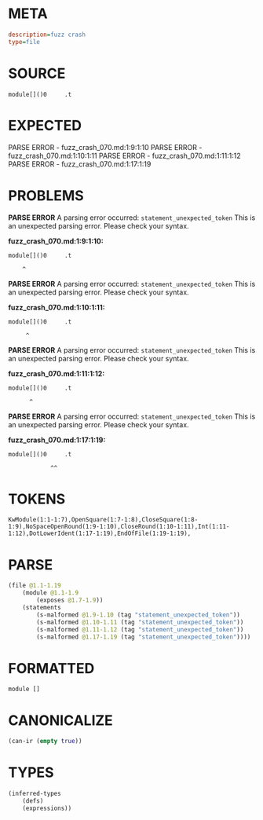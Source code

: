 # META
~~~ini
description=fuzz crash
type=file
~~~
# SOURCE
~~~roc
module[]()0     .t
~~~
# EXPECTED
PARSE ERROR - fuzz_crash_070.md:1:9:1:10
PARSE ERROR - fuzz_crash_070.md:1:10:1:11
PARSE ERROR - fuzz_crash_070.md:1:11:1:12
PARSE ERROR - fuzz_crash_070.md:1:17:1:19
# PROBLEMS
**PARSE ERROR**
A parsing error occurred: `statement_unexpected_token`
This is an unexpected parsing error. Please check your syntax.

**fuzz_crash_070.md:1:9:1:10:**
```roc
module[]()0     .t
```
        ^


**PARSE ERROR**
A parsing error occurred: `statement_unexpected_token`
This is an unexpected parsing error. Please check your syntax.

**fuzz_crash_070.md:1:10:1:11:**
```roc
module[]()0     .t
```
         ^


**PARSE ERROR**
A parsing error occurred: `statement_unexpected_token`
This is an unexpected parsing error. Please check your syntax.

**fuzz_crash_070.md:1:11:1:12:**
```roc
module[]()0     .t
```
          ^


**PARSE ERROR**
A parsing error occurred: `statement_unexpected_token`
This is an unexpected parsing error. Please check your syntax.

**fuzz_crash_070.md:1:17:1:19:**
```roc
module[]()0     .t
```
                ^^


# TOKENS
~~~zig
KwModule(1:1-1:7),OpenSquare(1:7-1:8),CloseSquare(1:8-1:9),NoSpaceOpenRound(1:9-1:10),CloseRound(1:10-1:11),Int(1:11-1:12),DotLowerIdent(1:17-1:19),EndOfFile(1:19-1:19),
~~~
# PARSE
~~~clojure
(file @1.1-1.19
	(module @1.1-1.9
		(exposes @1.7-1.9))
	(statements
		(s-malformed @1.9-1.10 (tag "statement_unexpected_token"))
		(s-malformed @1.10-1.11 (tag "statement_unexpected_token"))
		(s-malformed @1.11-1.12 (tag "statement_unexpected_token"))
		(s-malformed @1.17-1.19 (tag "statement_unexpected_token"))))
~~~
# FORMATTED
~~~roc
module []

~~~
# CANONICALIZE
~~~clojure
(can-ir (empty true))
~~~
# TYPES
~~~clojure
(inferred-types
	(defs)
	(expressions))
~~~
